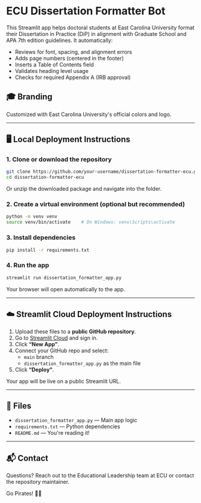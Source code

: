 # ECU Dissertation Formatter Bot

This Streamlit app helps doctoral students at East Carolina University format their Dissertation in Practice (DiP) in alignment with Graduate School and APA 7th edition guidelines. It automatically:

- Reviews for font, spacing, and alignment errors
- Adds page numbers (centered in the footer)
- Inserts a Table of Contents field
- Validates heading level usage
- Checks for required Appendix A (IRB approval)

## 🎓 Branding

Customized with East Carolina University's official colors and logo.

---

## 🖥️ Local Deployment Instructions

### 1. Clone or download the repository
```bash
git clone https://github.com/your-username/dissertation-formatter-ecu.git
cd dissertation-formatter-ecu
```

Or unzip the downloaded package and navigate into the folder.

### 2. Create a virtual environment (optional but recommended)
```bash
python -m venv venv
source venv/bin/activate    # On Windows: venv\Scripts\activate
```

### 3. Install dependencies
```bash
pip install -r requirements.txt
```

### 4. Run the app
```bash
streamlit run dissertation_formatter_app.py
```

Your browser will open automatically to the app.

---

## ☁️ Streamlit Cloud Deployment Instructions

1. Upload these files to a **public GitHub repository**.
2. Go to [Streamlit Cloud](https://streamlit.io/cloud) and sign in.
3. Click **“New App”**.
4. Connect your GitHub repo and select:
   - `main` branch
   - `dissertation_formatter_app.py` as the main file
5. Click **“Deploy”**.

Your app will be live on a public Streamlit URL.

---

## 📄 Files

- `dissertation_formatter_app.py` — Main app logic
- `requirements.txt` — Python dependencies
- `README.md` — You're reading it!

---

## 📬 Contact

Questions? Reach out to the Educational Leadership team at ECU or contact the repository maintainer.

Go Pirates! 💜💛
